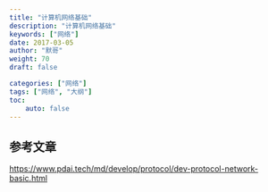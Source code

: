 ```yaml
---  
title: "计算机网络基础"
description: "计算机网络基础"
keywords: ["网络"]
date: 2017-03-05
author: "默哥"
weight: 70
draft: false

categories: ["网络"]
tags: ["网络", "大纲"]  
toc: 
    auto: false
---
```



## 参考文章
https://www.pdai.tech/md/develop/protocol/dev-protocol-network-basic.html